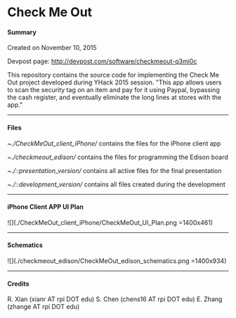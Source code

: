 Check Me Out
===========

#### Summary

Created on November 10, 2015

Devpost page: http://devpost.com/software/checkmeout-q3mi0c

This repository contains the source code for implementing the Check Me Out project developed during YHack 2015 session.
"This app allows users to scan the security tag on an item and pay for it using Paypal, bypassing the cash register, and eventually eliminate the long lines at stores with the app."

---

#### Files

*~./CheckMeOut_client_iPhone/*  contains the files for the iPhone client app

*~./checkmeout_edison/*  contains the files for programming the Edison board

*~./::presentation_version/*  contains all active files for the final presentation

*~./::development_version/*  contains all files created during the development

---

#### iPhone Client APP UI Plan

![](./CheckMeOut_client_iPhone/CheckMeOut_UI_Plan.png =1400x461)

---

#### Schematics

![](./checkmeout_edison/CheckMeOut_edison_schematics.png =1400x934)

---

#### Credits

R. Xian (xianr AT rpi DOT edu)
S. Chen (chens16 AT rpi DOT edu)
E. Zhang (zhange AT rpi DOT edu)

